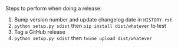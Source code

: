 Steps to perform when doing a release:

1. Bump version number and update changelog date in `HISTORY.rst`
2. `python setup.py sdist` then `pip install dist/whatever` to test
3. Tag a GitHub release
4. `python setup.py sdist` then `twine upload dist/whatever`
